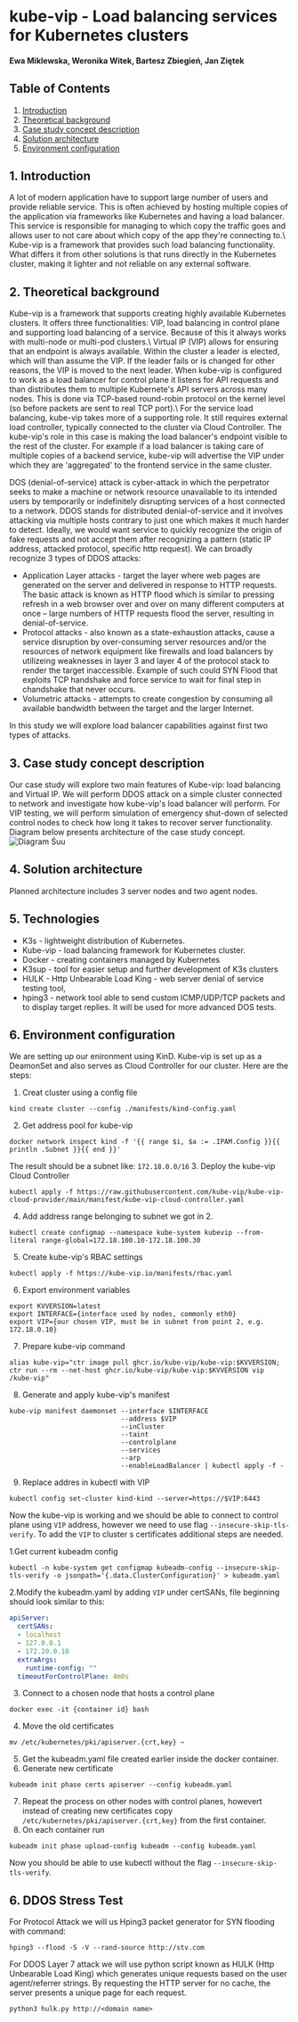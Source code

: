 # kube-vip - Load balancing services for Kubernetes clusters
#### Ewa Miklewska, Weronika Witek, Bartesz Zbiegień, Jan Ziętek

## Table of Contents
1. [Introduction](#introduction)
2. [Theoretical background](#theoreticalBackground)
3. [Case study concept description](#caseStudyConceptDescription)
4. [Solution architecture](#solutionArchitecture)
5. [Environment configuration](#environmentConfiguration)

<a name="introduction"></a>
## 1. Introduction

A lot of modern application have to support large number of users and provide reliable service. This is often achieved by hosting multiple copies of the application via frameworks like Kubernetes and having a load balancer. This service is responsible for managing to which copy the traffic goes and allows user to not care about which copy of the app they're connecting to.\\
Kube-vip is a framework that provides such load balancing functionality. What differs it from other solutions is that runs directly in the Kubernetes cluster, making it lighter and not reliable on any external software.

<a name="theoreticalBackground"></a>
## 2. Theoretical background
Kube-vip is a framework that supports creating highly available Kubernetes clusters. It offers three functionalities: VIP, load balancing in control plane and supporting load balancing of a service. Because of this it always works with multi-node or multi-pod clusters.\\
Virtual IP (VIP) allows for ensuring that an endpoint is always available. Within the cluster a leader is elected, which will than assume the VIP. If the leader fails or is changed for other reasons, the VIP is moved to the next leader.
When kube-vip is configured to work as a load balancer for control plane it listens for API requests and than distributes them to multiple Kubernete's API servers across many nodes. This is done via TCP-based round-robin protocol on the kernel level (so before packets are sent to real TCP port).\\
For the service load balancing, kube-vip takes more of a supporting role. It still requires external load controller, typically connected to the cluster via Cloud Controller. The kube-vip's role in this case is making the load balancer's endpoint visible to the rest of the cluster. For example if a load balancer is taking care of multiple copies of a backend service, kube-vip will advertise the VIP under which they are 'aggregated' to the frontend service in the same cluster.

DOS (denial-of-service) attack is cyber-attack in which the perpetrator seeks to make a machine or network resource unavailable to its intended users by temporarily or indefinitely disrupting services of a host connected to a network. DDOS stands for distributed denial-of-service and it involves attacking via multiple hosts contrary to just one which makes it much harder to detect. Ideally, we would want service to quickly recognize the origin of fake requests and not accept them after recognizing a pattern (static IP address, attacked protocol, specific http request). We can broadly recognize 3 types of DDOS attacks:
- Application Layer attacks - target the layer where web pages are generated on the server and delivered in response to HTTP requests. The basic attack is known as HTTP flood which is similar to pressing refresh in a web browser over and over on many different computers at once – large numbers of HTTP requests flood the server, resulting in denial-of-service.
- Protocol attacks - also known as a state-exhaustion attacks, cause a service disruption by over-consuming server resources and/or the resources of network equipment like firewalls and load balancers by utilizeing weaknesses in layer 3 and layer 4 of the protocol stack to render the target inaccessible. Example of such could SYN Flood that exploits TCP handshake and force service to wait for final step in chandshake that never occurs.
- Volumetric attacks - attempts to create congestion by consuming all available bandwidth between the target and the larger Internet.

In this study we will explore load balancer capabilities against first two types of attacks.
<a name="caseStudyConceptDescription"></a>
## 3. Case study concept description
Our case study will explore two main features of Kube-vip: load balancing and Virtual IP. We will perform DDOS attack on a simple cluster connected to network and investigate how kube-vip's load balancer will perform. For VIP testing, we will perform simulation of emergency shut-down of selected control nodes to check how long it takes to recover server functionality. Diagram below presents architecture of the case study concept.
![Diagram Śuu](https://github.com/wjwitek/kube-vip-case-study/assets/74113640/0c923d4d-efd9-4ded-a6ce-e99b8a21e31c)


<a name="solutionArchitecture"></a>
## 4. Solution architecture
Planned architecture includes 3 server nodes and two agent nodes. 

<a name="technologies"></a>
## 5. Technologies
- K3s - lightweight distribution of Kubernetes. 
- Kube-vip - load balancing framework for Kubernetes cluster.
- Docker - creating containers managed by Kubernetes
- K3sup - tool for easier setup and further development of K3s clusters
- HULK - Http Unbearable Load King - web server denial of service testing tool,
- hping3 - network tool able to send custom ICMP/UDP/TCP packets and to display target replies. It will be used for more advanced DOS tests.
<a name="environmentConfiguration"></a>
## 6. Environment configuration

We are setting up our enironment using KinD. Kube-vip is set up as a DeamonSet and also serves as Cloud Controller for our cluster. Here are the steps:

1. Creat cluster using a config file
```console
kind create cluster --config ./manifests/kind-config.yaml
```
2. Get address pool for kube-vip
```console
docker network inspect kind -f '{{ range $i, $a := .IPAM.Config }}{{ println .Subnet }}{{ end }}'
```
The result should be a subnet like: `172.18.0.0/16`
3. Deploy the kube-vip Cloud Controller
```console
kubectl apply -f https://raw.githubusercontent.com/kube-vip/kube-vip-cloud-provider/main/manifest/kube-vip-cloud-controller.yaml
```
4. Add address range belonging to subnet we got in 2.
```
kubectl create configmap --namespace kube-system kubevip --from-literal range-global=172.18.100.10-172.18.100.30
```
5. Create kube-vip's RBAC settings
```console
kubectl apply -f https://kube-vip.io/manifests/rbac.yaml
```
6. Export environment variables
```console
export KVVERSION=latest
export INTERFACE={interface used by nodes, commonly eth0}
export VIP={our chosen VIP, must be in subnet from point 2, e.g. 172.18.0.10}
```
7. Prepare kube-vip command
```console
alias kube-vip="ctr image pull ghcr.io/kube-vip/kube-vip:$KVVERSION; ctr run --rm --net-host ghcr.io/kube-vip/kube-vip:$KVVERSION vip /kube-vip"
```
8. Generate and apply kube-vip's manifest
```console
kube-vip manifest daemonset --interface $INTERFACE
                            --address $VIP
                            --inCluster
                            --taint
                            --controlplane
                            --services
                            --arp
                            --enableLoadBalancer | kubectl apply -f -
```
9. Replace addres in kubectl with VIP
```console
kubectl config set-cluster kind-kind --server=https://$VIP:6443
```
Now the kube-vip is working and we should be able to connect to control plane using `VIP` address, however we need to use flag `--insecure-skip-tls-verify`. To add the `VIP` to cluster
s certificates additional steps are needed.

1.Get current kubeadm config
```console
kubectl -n kube-system get configmap kubeadm-config --insecure-skip-tls-verify -o jsonpath='{.data.ClusterConfiguration}' > kubeadm.yaml
```
2.Modify the kubeadm.yaml by adding `VIP` under certSANs, file beginning should look similar to this:
```yaml
apiServer:
  certSANs:
  - localhost
  - 127.0.0.1
  - 172.20.0.10
  extraArgs:
    runtime-config: ""
  timeoutForControlPlane: 4m0s
```
3. Connect to a chosen node that hosts a control plane
```console
docker exec -it {container id} bash
```
4. Move the old certificates
```console
mv /etc/kubernetes/pki/apiserver.{crt,key} ~
```
5. Get the kubeadm.yaml file created earlier inside the docker container.
6. Generate new certificate
```console
kubeadm init phase certs apiserver --config kubeadm.yaml
```
7. Repeat the process on other nodes with control planes, howevert instead of creating new certificates copy `/etc/kubernetes/pki/apiserver.{crt,key}` from the first container.
8. On each container run
```console
kubeadm init phase upload-config kubeadm --config kubeadm.yaml
```

Now you should be able to use kubectl without the flag `--insecure-skip-tls-verify`.

<a name="ddosTest"></a>
## 6. DDOS Stress Test
For Protocol Attack we will us Hping3 packet generator for SYN flooding with command:

```console
hping3 --flood -S -V --rand-source http://stv.com
```

For DDOS Layer 7 attack we will use python script known as HULK (Http Unbearable Load King) which generates unique requests based on the user agent/referrer strings. By requesting the HTTP server for no cache, the server presents a unique page for each request.

```console
python3 hulk.py http://<domain name>
```

